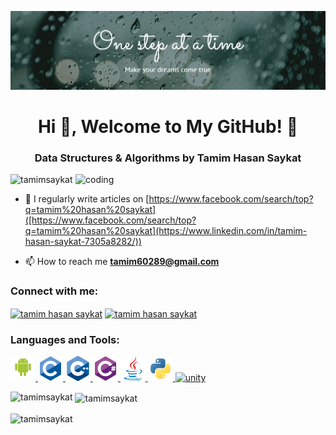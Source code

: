 ![logo](https://github.com/TamimSaykat/TamimSaykat1/blob/main/1695155187136.jpeg)
<h1 align="center">Hi 👋, Welcome to My GitHub! 🚀</h1>
<h3 align="center">Data Structures & Algorithms by Tamim Hasan Saykat</h3>

<img align="right" alt="coding" width="400" src="https://camo.githubusercontent.com/cae12fddd9d6982901d82580bdf321d81fb299141098ca1c2d4891870827bf17/68747470733a2f2f6d69726f2e6d656469756d2e636f6d2f6d61782f313336302f302a37513379765349765f7430696f4a2d5a2e676966">

<p align="left"> <img src="https://komarev.com/ghpvc/?username=tamimsaykat&label=Profile%20views&color=0e75b6&style=flat" alt="tamimsaykat" /> </p>


- 📝 I regularly write articles on [https://www.facebook.com/search/top?q=tamim%20hasan%20saykat]([https://www.facebook.com/search/top?q=tamim%20hasan%20saykat](https://www.linkedin.com/in/tamim-hasan-saykat-7305a8282/))

- 📫 How to reach me **tamim60289@gmail.com**

<h3 align="left">Connect with me:</h3>
<p align="left">
<a href="https://linkedin.com/in/tamim hasan saykat" target="blank"><img align="center" src="https://raw.githubusercontent.com/rahuldkjain/github-profile-readme-generator/master/src/images/icons/Social/linked-in-alt.svg" alt="tamim hasan saykat" height="30" width="40" /></a>
<a href="https://fb.com/tamim hasan saykat" target="blank"><img align="center" src="https://raw.githubusercontent.com/rahuldkjain/github-profile-readme-generator/master/src/images/icons/Social/facebook.svg" alt="tamim hasan saykat" height="30" width="40" /></a>
</p>

<h3 align="left">Languages and Tools:</h3>
<p align="left"> <a href="https://developer.android.com" target="_blank" rel="noreferrer"> <img src="https://raw.githubusercontent.com/devicons/devicon/master/icons/android/android-original-wordmark.svg" alt="android" width="40" height="40"/> </a> <a href="https://www.cprogramming.com/" target="_blank" rel="noreferrer"> <img src="https://raw.githubusercontent.com/devicons/devicon/master/icons/c/c-original.svg" alt="c" width="40" height="40"/> </a> <a href="https://www.w3schools.com/cpp/" target="_blank" rel="noreferrer"> <img src="https://raw.githubusercontent.com/devicons/devicon/master/icons/cplusplus/cplusplus-original.svg" alt="cplusplus" width="40" height="40"/> </a> <a href="https://www.w3schools.com/cs/" target="_blank" rel="noreferrer"> <img src="https://raw.githubusercontent.com/devicons/devicon/master/icons/csharp/csharp-original.svg" alt="csharp" width="40" height="40"/> </a> <a href="https://www.java.com" target="_blank" rel="noreferrer"> <img src="https://raw.githubusercontent.com/devicons/devicon/master/icons/java/java-original.svg" alt="java" width="40" height="40"/> </a> <a href="https://www.python.org" target="_blank" rel="noreferrer"> <img src="https://raw.githubusercontent.com/devicons/devicon/master/icons/python/python-original.svg" alt="python" width="40" height="40"/> </a> <a href="https://unity.com/" target="_blank" rel="noreferrer"> <img src="https://www.vectorlogo.zone/logos/unity3d/unity3d-icon.svg" alt="unity" width="40" height="40"/> </a> </p>

<p><img align="left" src="https://github-readme-stats.vercel.app/api/top-langs?username=tamimsaykat&show_icons=true&locale=en&layout=compact" alt="tamimsaykat" /></p>

<p>&nbsp;<img align="center" src="https://github-readme-stats.vercel.app/api?username=tamimsaykat&show_icons=true&locale=en" alt="tamimsaykat" /></p>

<p><img align="center" src="https://github-readme-streak-stats.herokuapp.com/?user=tamimsaykat&" alt="tamimsaykat" />
